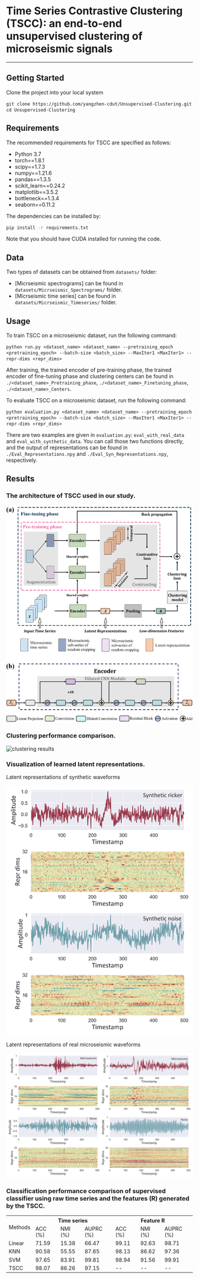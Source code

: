 # Time Series Contrastive Clustering (TSCC): an end-to-end unsupervised clustering of microseismic signals
-------------------------------------------------------
## Getting Started

Clone the project into your local system  

```
git clone https://github.com/yangzhen-cdut/Unsupervised-Clustering.git
cd Unsupervised-Clustering
```

## Requirements
The recommended requirements for TSCC are specified as follows:
* Python 3.7
* torch==1.8.1
* scipy==1.7.3
* numpy==1.21.6
* pandas==1.3.5
* scikit_learn==0.24.2
* matplotlib==3.5.2
* bottleneck==1.3.4
* seaborn==0.11.2

The dependencies can be installed by:
```bash
pip install -r requirements.txt
```

Note that you should have CUDA installed for running the code.
## Data

Two types of datasets can be obtained from `datasets/` folder:

* [Micrseismic spectrograms] can be found in `datasets/Micrseismic_Spectrograms/` folder.
* [Micrseismic time series] can be found in `datasets/Micrseismic_Timeseries/` folder.

## Usage

To train TSCC on a microseismic dataset, run the following command:

```run
python run.py <dataset_name> <dataset_name> --pretraining_epoch <pretraining_epoch> --batch-size <batch_size> --MaxIter1 <MaxIter1> --repr-dims <repr_dims>
```

After training, the trained encoder of pre-training phase, the trained encoder of fine-tuning phase and clustering centers can be found in `./<dataset_name>_Pretraining_phase`, `./<dataset_name>_Finetuning_phase`, `./<dataset_name>_Centers`. 

To evaluate TSCC on a microseismic dataset, run the following command:

```evaluate
python evaluation.py <dataset_name> <dataset_name> --pretraining_epoch <pretraining_epoch> --batch-size <batch_size> --MaxIter1 <MaxIter1> --repr-dims <repr_dims>
```

There are two examples are given in `evaluation.py`: `eval_with_real_data` and `eval_with_synthetic_data`. You can call those two functions directly, and the output of representations can be found in `./Eval_Representations.npy` and `./Eval_Syn_Representations.npy`, respectively. 


## Results

### The architecture of TSCC used in our study. 

![network architecture](./results/Framework.jpg)

### Clustering performance comparison. 

![clustering results](./results/comparison_results.png)

### Visualization of learned latent representations. 

Latent representations of synthetic waveforms

![latent representations of synthetic](./results/syn_reprs.png)

Latent representations of real microseismic waveforms

![latent representations of real](./results/reprs.png)

### Classification performance comparison of supervised classifier using raw time series and the features (R) generated by the TSCC.

<table>
	<tr>
      <td rowspan="2">Methods</td>
	    <th colspan="3">Time series</th>
      <th colspan="3">Feature R</th>
	</tr >
	<tr >
	    <td>ACC (%)</td>
      <td>NMI (%)</td>
      <td>AUPRC (%)</td>
    	<td>ACC (%)</td>
      <td>NMI (%)</td>
      <td>AUPRC (%)</td>
	</tr>
	<tr>
	    <td>Linear</td>
      <td>71.59</td>
      <td>15.38</td>
      <td>66.47</td>
    	<td>99.11</td>
      <td>92.63</td>
      <td>98.71</td>
	</tr>
  <tr>
	    <td>KNN</td>
      <td>90.58</td>
      <td>55.55</td>
      <td>87.65</td>
    	<td>98.13</td>
      <td>86.62</td>
      <td>97.36</td>
	</tr>
  <tr>
	    <td>SVM</td>
      <td>97.65</td>
      <td>83.91</td>
      <td>99.81</td>
    	<td>98.94</td>
      <td>91.56</td>
      <td>99.91</td>
	</tr>
  <tr>
	    <td>TSCC</td>
      <td>98.07</td>
      <td>86.26</td>
      <td>97.15</td>
    	<td>--</td>
      <td>--</td>
      <td>--</td>
	</tr>
</table>
